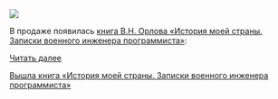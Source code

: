<!--2025-04-20 14:16:09-->
<div class="yb">
  <div class="rss habr"><img src="https://habrastorage.org/getpro/habr/upload_files/d8f/7f1/b36/d8f7f1b36855263949eee4fb84ebeaa3.png" /><p>В продаже появилась <a href="https://rugram-shop.ru/books/details/568044/" rel="noopener noreferrer nofollow">книга В.Н. Орлова «История моей страны. Записки военного инженера программиста»</a>:</p> <a href="https://habr.com/ru/articles/902518/#habracut">Читать далее</a> <p class="titl"><a href="https://habr.com/ru/news/902518/?utm_source=habrahabr&utm_medium=rss&utm_campaign=902518">Вышла книга «История моей страны. Записки военного инженера программиста»</a></p></div>
</div>
